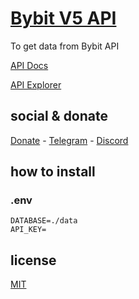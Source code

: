 # [Bybit V5 API](https://bybit-exchange.github.io/docs/v5/intro)

To get data from Bybit API

[API Docs](https://bybit-exchange.github.io/docs/v5/intro)

[API Explorer](https://bybit-exchange.github.io/docs/api-explorer/v5/category)

## social & donate

[Donate](https://link.mercadopago.com.br/brtmvdl) - [Telegram](https://t.me/+KRmg5MlqgMk0MTg5) - [Discord](https://discord.gg/4JFAWPYs)

## how to install

### .env

```
DATABASE=./data
API_KEY=

```

## license

[MIT](./LICENSE)
